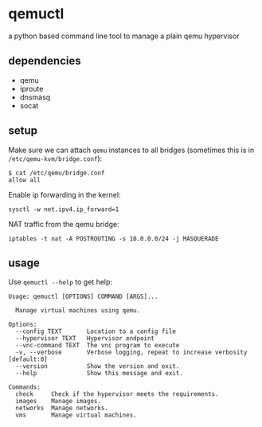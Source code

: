 qemuctl
=======

a python based command line tool to manage a plain qemu hypervisor


dependencies
------------

- qemu
- iproute
- dnsmasq
- socat


setup
-----

Make sure we can attach `qemu` instances to all bridges (sometimes this is in `/etc/qemu-kvm/bridge.conf`):

    $ cat /etc/qemu/bridge.conf
    allow all


Enable ip forwarding in the kernel:

    sysctl -w net.ipv4.ip_forward=1


NAT traffic from the qemu bridge:

    iptables -t nat -A POSTROUTING -s 10.0.0.0/24 -j MASQUERADE


usage
-----

Use `qemuctl --help` to get help:

    Usage: qemuctl [OPTIONS] COMMAND [ARGS]...

      Manage virtual machines using qemu.

    Options:
      --config TEXT       Location to a config file
      --hypervisor TEXT   Hypervisor endpoint
      --vnc-command TEXT  The vnc program to execute
      -v, --verbose       Verbose logging, repeat to increase verbosity  [default:0]
      --version           Show the version and exit.
      --help              Show this message and exit.

    Commands:
      check     Check if the hypervisor meets the requirements.
      images    Manage images.
      networks  Manage networks.
      vms       Manage virtual machines.

